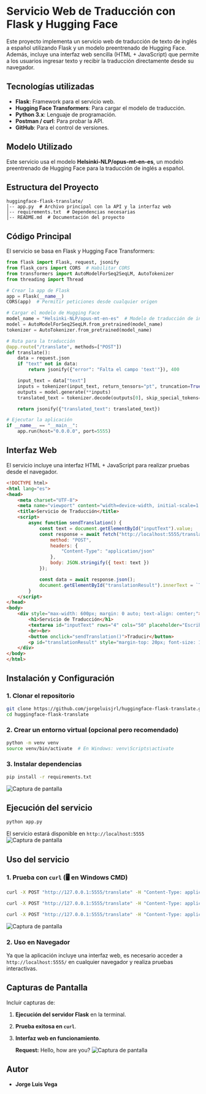 # Servicio Web de Traducción con Flask y Hugging Face

Este proyecto implementa un servicio web de traducción de texto de inglés a español utilizando Flask y un modelo preentrenado de Hugging Face. 
Además, incluye una interfaz web sencilla (HTML + JavaScript) que permite a los usuarios ingresar texto y recibir la traducción directamente desde su navegador.

## Tecnologías utilizadas
- **Flask**: Framework para el servicio web.
- **Hugging Face Transformers**: Para cargar el modelo de traducción.
- **Python 3.x**: Lenguaje de programación.
- **Postman / curl**: Para probar la API.
- **GitHub**: Para el control de versiones.

## Modelo Utilizado
Este servicio usa el modelo **Helsinki-NLP/opus-mt-en-es**, un modelo preentrenado de Hugging Face para la traducción de inglés a español.

## Estructura del Proyecto
```
huggingface-flask-translate/
│-- app.py  # Archivo principal con la API y la interfaz web
│-- requirements.txt  # Dependencias necesarias
│-- README.md  # Documentación del proyecto
```

## Código Principal
El servicio se basa en Flask y Hugging Face Transformers:
```python
from flask import Flask, request, jsonify
from flask_cors import CORS  # Habilitar CORS
from transformers import AutoModelForSeq2SeqLM, AutoTokenizer
from threading import Thread

# Crear la app de Flask
app = Flask(__name__)
CORS(app)  # Permitir peticiones desde cualquier origen

# Cargar el modelo de Hugging Face
model_name = "Helsinki-NLP/opus-mt-en-es"  # Modelo de traducción de inglés a español
model = AutoModelForSeq2SeqLM.from_pretrained(model_name)
tokenizer = AutoTokenizer.from_pretrained(model_name)

# Ruta para la traducción
@app.route("/translate", methods=["POST"])
def translate():
    data = request.json
    if "text" not in data:
        return jsonify({"error": "Falta el campo 'text'"}), 400

    input_text = data["text"]
    inputs = tokenizer(input_text, return_tensors="pt", truncation=True)
    outputs = model.generate(**inputs)
    translated_text = tokenizer.decode(outputs[0], skip_special_tokens=True)

    return jsonify({"translated_text": translated_text})

# Ejecutar la aplicación
if __name__ == "__main__":
    app.run(host="0.0.0.0", port=5555)
```

## Interfaz Web
El servicio incluye una interfaz HTML + JavaScript para realizar pruebas desde el navegador.
```html
<!DOCTYPE html>
<html lang="es">
<head>
    <meta charset="UTF-8">
    <meta name="viewport" content="width=device-width, initial-scale=1.0">
    <title>Servicio de Traducción</title>
    <script>
        async function sendTranslation() {
            const text = document.getElementById("inputText").value;
            const response = await fetch("http://localhost:5555/translate", {
                method: "POST",
                headers: {
                    "Content-Type": "application/json"
                },
                body: JSON.stringify({ text: text })
            });

            const data = await response.json();
            document.getElementById("translationResult").innerText = `Traducción: ${data.translated_text}`;
        }
    </script>
</head>
<body>
    <div style="max-width: 600px; margin: 0 auto; text-align: center;">
        <h1>Servicio de Traducción</h1>
        <textarea id="inputText" rows="4" cols="50" placeholder="Escribe un texto en inglés..."></textarea>
        <br><br>
        <button onclick="sendTranslation()">Traducir</button>
        <p id="translationResult" style="margin-top: 20px; font-size: 18px; font-weight: bold;"></p>
    </div>
</body>
</html>
```

## Instalación y Configuración
### 1. Clonar el repositorio
```bash
git clone https://github.com/jorgeluisjrl/huggingface-flask-translate.git
cd huggingface-flask-translate
```

### 2. Crear un entorno virtual (opcional pero recomendado)
```bash
python -m venv venv
source venv/bin/activate  # En Windows: venv\Scripts\activate
```

### 3. Instalar dependencias
```bash
pip install -r requirements.txt
```
![Captura de pantalla](images/requirements.png)

## Ejecución del servicio
```bash
python app.py
```
El servicio estará disponible en `http://localhost:5555`
![Captura de pantalla](images/app.png)

## Uso del servicio

### **1. Prueba con `curl`** (🖥️ en Windows CMD)
```bash
curl -X POST "http://127.0.0.1:5555/translate" -H "Content-Type: application/json" -d "{\"text\": \"Hello, how are you?\"}"
```
```bash
curl -X POST "http://127.0.0.1:5555/translate" -H "Content-Type: application/json" -d "{\"text\": \"The future belongs to those who believe in the beauty of their dreams.\"}"
```
```bash
curl -X POST "http://127.0.0.1:5555/translate" -H "Content-Type: application/json" -d "{\"text\": \"Success is not the key to happiness. Happiness is the key to success.\"}"
```
![Captura de pantalla](images/curl.png)

### **2. Uso en Navegador**
Ya que la aplicación incluye una interfaz web, es necesario acceder a `http://localhost:5555/` en cualquier navegador y realiza pruebas interactivas.

## Capturas de Pantalla
Incluir capturas de:
1. **Ejecución del servidor Flask** en la terminal.
2. **Prueba exitosa en `curl`**.
3. **Interfaz web en funcionamiento**.
   
   **Request:** Hello, how are you?
   ![Captura de pantalla](images/traduccion_web_1.png)


## Autor
- **Jorge Luis Vega**
